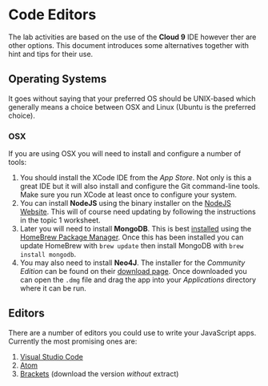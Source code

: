 
# Code Editors

The lab activities are based on the use of the **Cloud 9** IDE however ther are other options. This document introduces some alternatives together with hint and tips for their use.

## Operating Systems

It goes without saying that your preferred OS should be UNIX-based which generally means a choice between OSX and Linux (Ubuntu is the preferred choice).

### OSX

If you are using OSX you will need to install and configure a number of tools:

1. You should install the XCode IDE from the _App Store_. Not only is this a great IDE but it will also install and configure the Git command-line tools. Make sure you run XCode at least once to configure your system.
2. You can install **NodeJS** using the binary installer on the [NodeJS Website](http://nodejs.org/). This will of course need updating by following the instructions in the topic 1 worksheet.
3. Later you will need to install **MongoDB**. This is best [installed](https://docs.mongodb.org/v3.0/tutorial/install-mongodb-on-os-x/) using the [HomeBrew Package Manager](http://brew.sh). Once this has been installed you can update HomeBrew with `brew update` then install MongoDB with `brew install mongodb`.
4. You may also need to install **Neo4J**. The installer for the _Community Edition_ can be found on their [download page](http://neo4j.com/download/). Once downloaded you can open the `.dmg` file and drag the app into your _Applications_ directory where it can be run.

## Editors

There are a number of editors you could use to write your JavaScript apps. Currently the most promising ones are:

1. [Visual Studio Code](https://code.visualstudio.com)
2. [Atom](https://atom.io)
3. [Brackets](http://brackets.io) (download the version _without_ extract)

